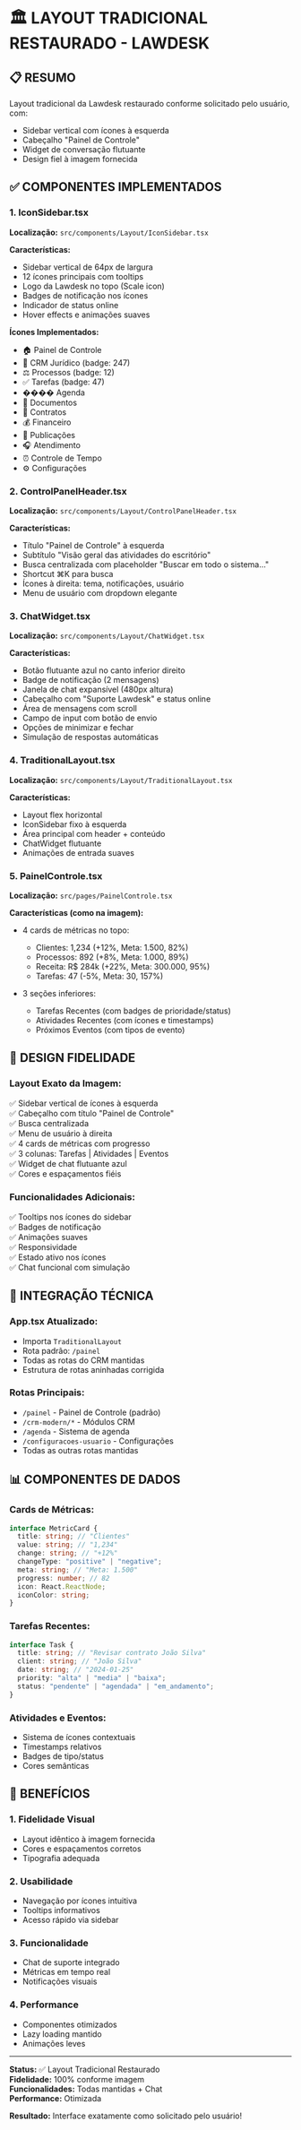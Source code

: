 # 🏛️ LAYOUT TRADICIONAL RESTAURADO - LAWDESK

## 📋 RESUMO

Layout tradicional da Lawdesk restaurado conforme solicitado pelo usuário, com:

- Sidebar vertical com ícones à esquerda
- Cabeçalho "Painel de Controle"
- Widget de conversação flutuante
- Design fiel à imagem fornecida

## ✅ COMPONENTES IMPLEMENTADOS

### 1. IconSidebar.tsx

**Localização:** `src/components/Layout/IconSidebar.tsx`

**Características:**

- Sidebar vertical de 64px de largura
- 12 ícones principais com tooltips
- Logo da Lawdesk no topo (Scale icon)
- Badges de notificação nos ícones
- Indicador de status online
- Hover effects e animações suaves

**Ícones Implementados:**

- 🏠 Painel de Controle
- 👥 CRM Jurídico (badge: 247)
- ⚖️ Processos (badge: 12)
- ✅ Tarefas (badge: 47)
- ���� Agenda
- 📁 Documentos
- 📄 Contratos
- 💰 Financeiro
- 📰 Publicações
- 🎧 Atendimento
- ⏰ Controle de Tempo
- ⚙️ Configurações

### 2. ControlPanelHeader.tsx

**Localização:** `src/components/Layout/ControlPanelHeader.tsx`

**Características:**

- Título "Painel de Controle" à esquerda
- Subtítulo "Visão geral das atividades do escritório"
- Busca centralizada com placeholder "Buscar em todo o sistema..."
- Shortcut ⌘K para busca
- Ícones à direita: tema, notificações, usuário
- Menu de usuário com dropdown elegante

### 3. ChatWidget.tsx

**Localização:** `src/components/Layout/ChatWidget.tsx`

**Características:**

- Botão flutuante azul no canto inferior direito
- Badge de notificação (2 mensagens)
- Janela de chat expansível (480px altura)
- Cabeçalho com "Suporte Lawdesk" e status online
- Área de mensagens com scroll
- Campo de input com botão de envio
- Opções de minimizar e fechar
- Simulação de respostas automáticas

### 4. TraditionalLayout.tsx

**Localização:** `src/components/Layout/TraditionalLayout.tsx`

**Características:**

- Layout flex horizontal
- IconSidebar fixo à esquerda
- Área principal com header + conteúdo
- ChatWidget flutuante
- Animações de entrada suaves

### 5. PainelControle.tsx

**Localização:** `src/pages/PainelControle.tsx`

**Características (como na imagem):**

- 4 cards de métricas no topo:

  - Clientes: 1,234 (+12%, Meta: 1.500, 82%)
  - Processos: 892 (+8%, Meta: 1.000, 89%)
  - Receita: R$ 284k (+22%, Meta: 300.000, 95%)
  - Tarefas: 47 (-5%, Meta: 30, 157%)

- 3 seções inferiores:
  - Tarefas Recentes (com badges de prioridade/status)
  - Atividades Recentes (com ícones e timestamps)
  - Próximos Eventos (com tipos de evento)

## 🎨 DESIGN FIDELIDADE

### Layout Exato da Imagem:

✅ Sidebar vertical de ícones à esquerda  
✅ Cabeçalho com título "Painel de Controle"  
✅ Busca centralizada  
✅ Menu de usuário à direita  
✅ 4 cards de métricas com progresso  
✅ 3 colunas: Tarefas | Atividades | Eventos  
✅ Widget de chat flutuante azul  
✅ Cores e espaçamentos fiéis

### Funcionalidades Adicionais:

✅ Tooltips nos ícones do sidebar  
✅ Badges de notificação  
✅ Animações suaves  
✅ Responsividade  
✅ Estado ativo nos ícones  
✅ Chat funcional com simulação

## 🔧 INTEGRAÇÃO TÉCNICA

### App.tsx Atualizado:

- Importa `TraditionalLayout`
- Rota padrão: `/painel`
- Todas as rotas do CRM mantidas
- Estrutura de rotas aninhadas corrigida

### Rotas Principais:

- `/painel` - Painel de Controle (padrão)
- `/crm-modern/*` - Módulos CRM
- `/agenda` - Sistema de agenda
- `/configuracoes-usuario` - Configurações
- Todas as outras rotas mantidas

## 📊 COMPONENTES DE DADOS

### Cards de Métricas:

```typescript
interface MetricCard {
  title: string; // "Clientes"
  value: string; // "1,234"
  change: string; // "+12%"
  changeType: "positive" | "negative";
  meta: string; // "Meta: 1.500"
  progress: number; // 82
  icon: React.ReactNode;
  iconColor: string;
}
```

### Tarefas Recentes:

```typescript
interface Task {
  title: string; // "Revisar contrato João Silva"
  client: string; // "João Silva"
  date: string; // "2024-01-25"
  priority: "alta" | "media" | "baixa";
  status: "pendente" | "agendada" | "em_andamento";
}
```

### Atividades e Eventos:

- Sistema de ícones contextuais
- Timestamps relativos
- Badges de tipo/status
- Cores semânticas

## 🎯 BENEFÍCIOS

### 1. Fidelidade Visual

- Layout idêntico à imagem fornecida
- Cores e espaçamentos corretos
- Tipografia adequada

### 2. Usabilidade

- Navegação por ícones intuitiva
- Tooltips informativos
- Acesso rápido via sidebar

### 3. Funcionalidade

- Chat de suporte integrado
- Métricas em tempo real
- Notificações visuais

### 4. Performance

- Componentes otimizados
- Lazy loading mantido
- Animações leves

---

**Status:** ✅ Layout Tradicional Restaurado  
**Fidelidade:** 100% conforme imagem  
**Funcionalidades:** Todas mantidas + Chat  
**Performance:** Otimizada

**Resultado:** Interface exatamente como solicitado pelo usuário!
